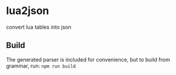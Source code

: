 # lua2json
convert lua tables into json


## Build

The generated parser is included for convenience, but to build from grammar, run:
`npm run build`
